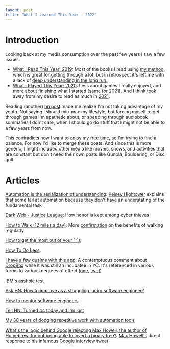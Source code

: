 ```yaml
---
layout: post
title: "What I Learned This Year - 2022"
---
```


# Introduction

Looking back at my media consumption over the past few years I saw a few issues:
* [What I Read This Year: 2019]({{site.baseurl}}/2020/01/02/what-i-read-this-year.html): Most of the books I read using [my method]({{site.baseurl}}/2020/10/01/how-i-read.html), which is great for getting through a lot, but in retrospect it's left me with a lack of [deep understanding in the long run.](https://news.ycombinator.com/item?id=29621642)
* [What I Played This Year: 2020]({{site.baseurl}}/2021/01/02/what-i-played-this-year.html): Less about games I really enjoyed, and more about finishing what I started (same for [2021]({{site.baseurl}}/2022/01/02/what-i-played-this-year.html)). And I think took away from my desire to read as much in [2021]({{site.baseurl}}/2022/01/01/what-i-read-this-year.html).

Reading (another) [hn post](https://news.ycombinator.com/item?id=29755155) made me realize I'm not taking advantage of my youth. Not saying I should min-max my lifestyle, but forcing myself to get through games I'm apathetic about, or speeding through audiobook summaries I don't care, when I should go do stuff that I might not be able to a few years from now.

This contradicts how I want to [enjoy my free time]({{site.baseurl}}/2021/06/01/purposeful-play.html), so I'm trying to find a balance. For now I'd like to merge these posts. And since this is more generic, I might included other media like movies, shows, and activities that are constant but don't need their own posts like Gunpla, Bouldering, or Disc golf.

# Articles

[Automation is the serialization of understanding](https://changelog.com/posts/automation-is-the-serialization-of-understanding): [Kelsey Hightower](https://en.wikipedia.org/wiki/Kelsey_Hightower) explains that some fail at automation because they don't have an understating of the fundamental task

[Dark Web - Justice League](https://analyst1.com/blog/dark-web-justice-league): How honor is kept among cyber thieves

[How to Walk (12 miles a day)](https://walkingtheworld.substack.com/p/how-to-walk-12-miles-a-day): More [confirmation](https://hbr.org/2021/02/dont-underestimate-the-power-of-a-walk) on the benefits of walking regularly

[How to get the most out of your 1:1s](https://erik.wiffin.com/posts/how-to-get-the-most-out-of-your-11s/)

[How To Do Less](https://alexturek.com/2022-03-07-How-to-do-less/):

[I have a few qualms with this app](https://news.ycombinator.com/item?id=9224): A contemptuous comment about [DropBox](https://www.dropbox.com/) while it was still an incubatee in YC. It's referenced in various forms to various degrees of effect ([one](https://news.ycombinator.com/item?id=31682358), [two](https://news.ycombinator.com/item?id=31432743)])

[IBM's asshole test ](https://johnpublic.mataroa.blog/blog/the-asshole-test/)

[Ask HN: How to improve as a struggling junior software engineer?](https://news.ycombinator.com/item?id=30974544)

[How to mentor software engineers](https://xdg.me/mentor-engineers/)

[Tell HN: Turned 44 today and I'm lost](https://news.ycombinator.com/item?id=31028795)

[My 30 years of dodging repetitive work with automation tools](https://www.tines.com/blog/my-thirty-years-of-dodging-repetitive-work-with-automation-tools)


[What's the logic behind Google rejecting Max Howell, the author of Homebrew, for not being able to invert a binary tree?](https://www.quora.com/Whats-the-logic-behind-Google-rejecting-Max-Howell-the-author-of-Homebrew-for-not-being-able-to-invert-a-binary-tree/answer/Max-Howell?share=1): [Max Howell's](https://mxcl.dev/) direct response to his infamous [Google interview tweet](https://twitter.com/mxcl/status/608682016205344768)